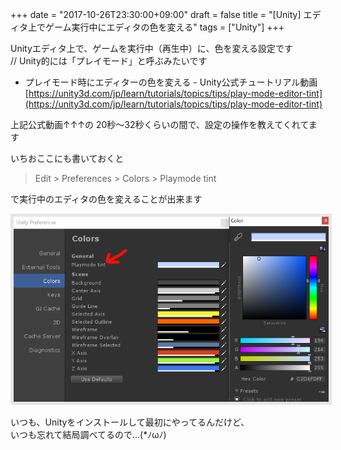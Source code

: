 +++
date = "2017-10-26T23:30:00+09:00"
draft = false
title = "[Unity] エディタ上でゲーム実行中にエディタの色を変える"
tags = ["Unity"]
+++

Unityエディタ上で、ゲームを実行中（再生中）に、色を変える設定です  
// Unity的には「プレイモード」と呼ぶみたいです

- プレイモード時にエディターの色を変える - Unity公式チュートリアル動画
[https://unity3d.com/jp/learn/tutorials/topics/tips/play-mode-editor-tint](https://unity3d.com/jp/learn/tutorials/topics/tips/play-mode-editor-tint)   

上記公式動画↑↑↑の 20秒～32秒くらいの間で、設定の操作を教えてくれてます

いちおここにも書いておくと

> Edit > Preferences > Colors > Playmode tint

で実行中のエディタの色を変えることが出来ます

<img src="/pic/Change-Playmode-color-on-Unity_00.png" style="border:solid 5px #e6e6e6"/> 

いつも、Unityをインストールして最初にやってるんだけど、  
いつも忘れて結局調べてるので…(*ﾉωﾉ)

